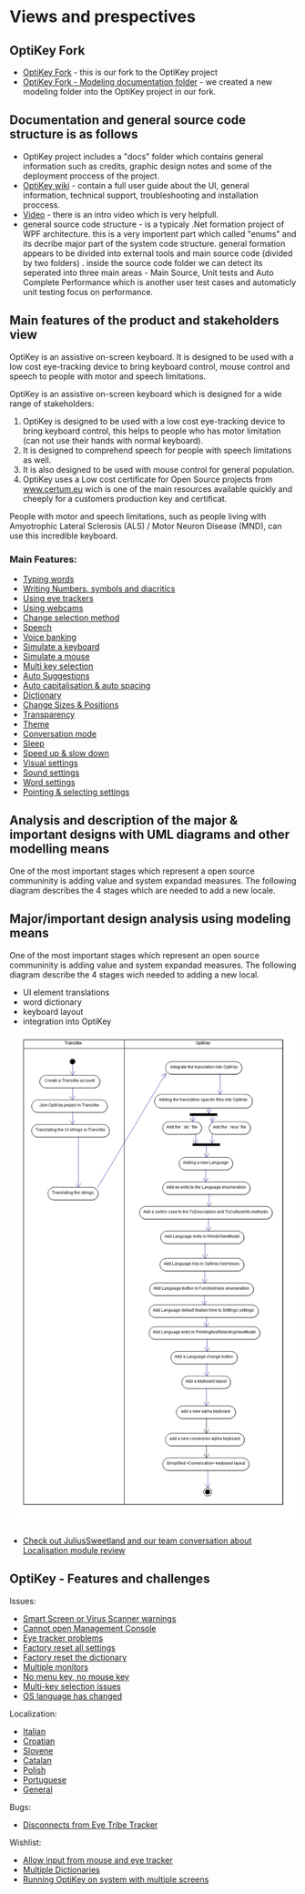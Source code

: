 # Views and prespectives 

## OptiKey Fork

* [OptiKey Fork](https://github.com/adirel/OptiKey) - this is our fork to the OptiKey project
* [OptiKey Fork - Modeling documentation folder](https://github.com/adirel/OptiKey/tree/master/docs/Modeling) - we created a new modeling folder into the OptiKey project in our fork.

## Documentation and general source code structure is as follows

* OptiKey project includes a "docs" folder which contains general information such as credits, graphic design notes and some of the deployment proccess of the project.
* [OptiKey wiki](https://github.com/OptiKey/OptiKey/wiki) - contain a full user guide about the UI, general information, technical support, troubleshooting and installation proccess.
* [Video](https://www.youtube.com/watch?v=HLkyORh7vKk) - there is an intro video which is very helpfull.
* general source code structure - is a typicaly .Net formation project of WPF architecture. this is a very importent part which called "enums" and its decribe major part of the system code structure.
 general formation appears to be divided into external tools and main source code (divided by two folders) . inside the source code folder we can detect its seperated into three main areas - Main Source, Unit tests and Auto Complete Performance which is another user test cases and automaticly unit testing focus on performance. 
 

## Main features of the product and stakeholders view
OptiKey is an assistive on-screen keyboard. It is designed to be used with a low cost eye-tracking device to bring keyboard control, mouse control and speech to people with motor and speech limitations. 



OptiKey is an assistive on-screen keyboard which is designed for a wide range of stakeholders:

1. OptiKey is designed to be used with a low cost eye-tracking device to bring keyboard control, this helps to people who has motor limitation (can not use their hands with normal keyboard).
2. It is designed to comprehend speech for people with speech limitations as well.
3. It is also designed to be used with mouse control for general population.
4. OptiKey uses a Low cost certificate for Open Source projects from www.certum.eu wich is one of the main resources available quickly and cheeply for a customers production key and certificat.

People with motor and speech limitations, such as people living with Amyotrophic Lateral Sclerosis (ALS) / Motor Neuron Disease (MND), can use this incredible keyboard.

### Main Features:
* [Typing words](https://github.com/OptiKey/OptiKey/wiki/Type-your-first-word)
* [Writing Numbers, symbols and diacritics](https://github.com/OptiKey/OptiKey/wiki/Numbers,-symbols-and-diacritics)
* [Using eye trackers](https://github.com/OptiKey/OptiKey/wiki/Using-eye-trackers)
* [Using webcams](https://github.com/OptiKey/OptiKey/wiki/Using-webcams)
* [Change selection method](https://github.com/OptiKey/OptiKey/wiki/Change-selection-method)
* [Speech](https://github.com/OptiKey/OptiKey/wiki/Speech)
* [Voice banking](https://github.com/OptiKey/OptiKey/wiki/Voice-banking)
* [Simulate a keyboard](https://github.com/OptiKey/OptiKey/wiki/Simulate-a-keyboard)
* [Simulate a mouse](https://github.com/OptiKey/OptiKey/wiki/Simulate-a-mouse)
* [Multi key selection](https://github.com/OptiKey/OptiKey/wiki/Multi-key-selection)
* [Auto Suggestions](https://github.com/OptiKey/OptiKey/wiki/Suggestions)
* [Auto capitalisation & auto spacing](https://github.com/OptiKey/OptiKey/wiki/Auto-capitalisation-&-auto-spacing)
* [Dictionary](https://github.com/OptiKey/OptiKey/wiki/The-dictionary)
* [Change Sizes & Positions](https://github.com/OptiKey/OptiKey/wiki/Size-&-position)
* [Transparency](https://github.com/OptiKey/OptiKey/wiki/Transparency)
* [Theme](https://github.com/OptiKey/OptiKey/wiki/Change-the-theme)
* [Conversation mode](https://github.com/OptiKey/OptiKey/wiki/Conversation-only-mode)
* [Sleep](https://github.com/OptiKey/OptiKey/wiki/Sleep)
* [Speed up & slow down](https://github.com/OptiKey/OptiKey/wiki/Speed-up-&-slow-down)
* [Visual settings](https://github.com/OptiKey/OptiKey/wiki/Visual-settings)
* [Sound settings](https://github.com/OptiKey/OptiKey/wiki/Sound-settings)
* [Word settings](https://github.com/OptiKey/OptiKey/wiki/Word-settings)
* [Pointing & selecting settings](https://github.com/OptiKey/OptiKey/wiki/Pointing-&-selecting-settings)

## Analysis and description of the major & important designs with UML diagrams and other modelling means

One of the most important stages which represent a open source communinity is adding value and system expandad measures.
The following diagram describes the 4 stages which are needed to add a new locale.

## Major/important design analysis using modeling means

One of the most important stages which represent an open source communinity is adding value and system expandad measures.
The following diagram describe the 4 stages wich needed to adding a new local.
* UI element translations
* word dictionary
* keyboard layout
* integration into OptiKey
 
![umlILAN](images/ActivityDiagram.png)

* [Check out JuliusSweetland and our team conversation about Localisation module review](https://github.com/OptiKey/OptiKey/issues/269)

## OptiKey - Features and challenges
Issues:
* [Smart Screen or Virus Scanner warnings](https://github.com/OptiKey/OptiKey/wiki/Smart-Screen-or-Virus-Scanner-warnings)
* [Cannot open Management Console](https://github.com/OptiKey/OptiKey/wiki/Cannot-open-Management-Console)
* [Eye tracker problems](https://github.com/OptiKey/OptiKey/wiki/Eye-tracker-problems)
* [Factory reset all settings](https://github.com/OptiKey/OptiKey/wiki/Factory-reset-all-settings)
* [Factory reset the dictionary](https://github.com/OptiKey/OptiKey/wiki/Factory-reset-the-dictionary)
* [Multiple monitors](https://github.com/OptiKey/OptiKey/wiki/Multiple-monitors)
* [No menu key, no mouse key](https://github.com/OptiKey/OptiKey/wiki/No-Menu-key,-no-mouse-key)
* [Multi-key selection issues](https://github.com/OptiKey/OptiKey/wiki/Multi-key-selection-issues)
* [OS language has changed](https://github.com/OptiKey/OptiKey/wiki/OS-language-has-been-changed)

Localization: 
* [Italian](https://github.com/OptiKey/OptiKey/issues/264)
* [Croatian](https://github.com/OptiKey/OptiKey/issues/263)
* [Slovene](https://github.com/OptiKey/OptiKey/issues/248)
* [Catalan](https://github.com/OptiKey/OptiKey/issues/235)
* [Polish](https://github.com/OptiKey/OptiKey/issues/238)
* [Portuguese](https://github.com/OptiKey/OptiKey/issues/234)
* [General](https://github.com/OptiKey/OptiKey/issues/148)

Bugs:
* [Disconnects from Eye Tribe Tracker](https://github.com/OptiKey/OptiKey/issues/254)

Wishlist:
* [Allow input from mouse and eye tracker](https://github.com/OptiKey/OptiKey/issues/228)
* [Multiple Dictionaries](https://github.com/OptiKey/OptiKey/issues/218)
* [Running OptiKey on system with multiple screens](https://github.com/OptiKey/OptiKey/issues/175)
 



